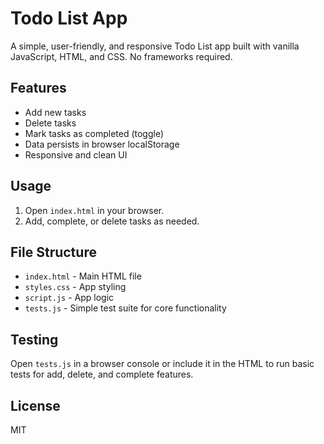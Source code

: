 # Todo List App

A simple, user-friendly, and responsive Todo List app built with vanilla JavaScript, HTML, and CSS. No frameworks required.

## Features
- Add new tasks
- Delete tasks
- Mark tasks as completed (toggle)
- Data persists in browser localStorage
- Responsive and clean UI

## Usage
1. Open `index.html` in your browser.
2. Add, complete, or delete tasks as needed.

## File Structure
- `index.html` - Main HTML file
- `styles.css` - App styling
- `script.js` - App logic
- `tests.js` - Simple test suite for core functionality

## Testing
Open `tests.js` in a browser console or include it in the HTML to run basic tests for add, delete, and complete features.

## License
MIT
